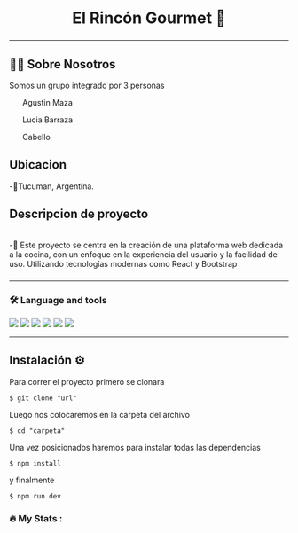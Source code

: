 <h1 align="center"> El Rincón Gourmet 📰 </h1>

###

<hr>

## 👩‍💻 Sobre Nosotros

<p>Somos un grupo integrado por 3 personas</p>
<ul>
<p>Agustin Maza</p>
<p>Lucia Barraza</p>
<p>Cabello</p>
</ul>

###

## Ubicacion

<p align="left">-📍Tucuman, Argentina.<br>

## Descripcion de proyecto
<br>-🔭 Este proyecto se centra en la creación de una plataforma web dedicada a la cocina, con un enfoque en la experiencia del usuario y la facilidad de uso. Utilizando tecnologías modernas como React y Bootstrap<br></p>

###

<hr>

<h3 align="left">🛠 Language and tools</h3>

<div>
<img src="https://img.shields.io/badge/HTML5-E34F26?style=for-the-badge&logo=html5&logoColor=white">
<img src="https://img.shields.io/badge/CSS3-1572B6?style=for-the-badge&logo=css3&logoColor=white">
<img src="https://img.shields.io/badge/JavaScript-F7DF1E?style=for-the-badge&logo=javascript&logoColor=black">
<img src="https://img.shields.io/badge/React-20232A?style=for-the-badge&logo=react&logoColor=61DAFB">
<img src="https://img.shields.io/badge/Bootstrap-563D7C?style=for-the-badge&logo=bootstrap&logoColor=white">
<img src="https://img.shields.io/badge/Netlify-00C7B7?style=for-the-badge&logo=netlify&logoColor=white">
</div>

<hr>

## Instalación ⚙️

<p>Para correr el proyecto primero se clonara </p>

`$ git clone "url"`

Luego nos colocaremos en la carpeta del archivo

`$ cd "carpeta"`

Una vez posicionados haremos para instalar todas las dependencias

`$ npm install`

y finalmente 

`$ npm run dev`

<h3 align="left">🔥   My Stats :</h3>

